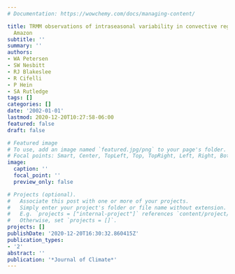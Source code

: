 ```yaml
---
# Documentation: https://wowchemy.com/docs/managing-content/

title: TRMM observations of intraseasonal variability in convective regimes over the
  Amazon
subtitle: ''
summary: ''
authors:
- WA Petersen
- SW Nesbitt
- RJ Blakeslee
- R Cifelli
- P Hein
- SA Rutledge
tags: []
categories: []
date: '2002-01-01'
lastmod: 2020-12-20T10:27:58-06:00
featured: false
draft: false

# Featured image
# To use, add an image named `featured.jpg/png` to your page's folder.
# Focal points: Smart, Center, TopLeft, Top, TopRight, Left, Right, BottomLeft, Bottom, BottomRight.
image:
  caption: ''
  focal_point: ''
  preview_only: false

# Projects (optional).
#   Associate this post with one or more of your projects.
#   Simply enter your project's folder or file name without extension.
#   E.g. `projects = ["internal-project"]` references `content/project/deep-learning/index.md`.
#   Otherwise, set `projects = []`.
projects: []
publishDate: '2020-12-20T16:30:32.860415Z'
publication_types:
- '2'
abstract: ''
publication: '*Journal of Climate*'
---
```

